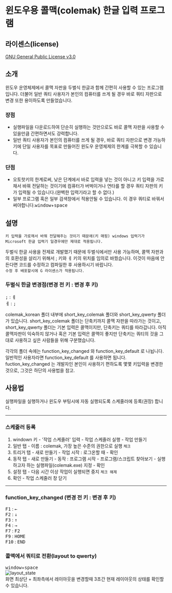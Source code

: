 # 윈도우용 콜맥(colemak) 한글 입력 프로그램
## 라이센스(license)
[GNU General Public License v3.0](https://ko.wikipedia.org/wiki/GNU_%EC%9D%BC%EB%B0%98_%EA%B3%B5%EC%A4%91_%EC%82%AC%EC%9A%A9_%ED%97%88%EA%B0%80%EC%84%9C)

## 소개
윈도우 운영체제에서 콜맥 자판을 두벌식 한글과 함께 간편히 사용할 수 있는 프로그램입니다.
더불어 일반 쿼티 사용자가 본인의 컴퓨터를 쓰게 될 경우 바로 쿼티 자판으로 변경 또한 용이하도록 만들었습니다.<br>

### 장점
- 실행파일을 다운로드하여 단순히 실행하는 것만으로도 바로 콜맥 자판을 사용할 수 있을만큼 간편하면서도 강력합니다.<br>
- 일반 쿼티 사용자가 본인의 컴퓨터를 쓰게 될 경우, 바로 쿼티 자판으로 변경 가능하기에 단일 사용자를 목표로 만들어진 윈도우 운영체제의 한계를 극복할 수 있습니다.

### 단점
- 오토핫키의 한계로써, 낮은 단계에서 바로 입력을 넣는 것이 아니고 키 입력을 가로채서 바꿔 전달하는 것이기에 컴퓨터가 버벅이거나 연타를 할 경우 쿼티 자판의 키가 입력될 수 있습니다.(완벽한 입력기라고 할 수 없다.)
- 일부 프로그램 혹은 일부 검색창에서 적용안될 수 있습니다. 이 경우 쿼티로 바꿔서 써야합니다.<kbd>window</kbd>+<kbd>space</kbd>


## 설명
`키 입력을 가로채서 바꿔 전달해주는 것이기 때문에(키 매핑) windows 입력기가 Microsoft 한글 입력기 일경우에만 제대로 적용됩니다.`

두벌식 한글 사용을 전제로 개발했기 때문에 두벌식에서만 사용 가능하며, 콜맥 자판과의 호환성을 살리기 위해서 ; 키와 ㅔ 키의 위치를 임의로 바꿨습니다. 이것이 마음에 안든다면 코드를 수정하고 컴파일한 후 사용하시기 바랍니다.<br>
`수정 후 배포할시에 G 라이센스가 적용됩니다.`<br>
### 두벌식 한글 변경점(변경 전 키 : 변경 후 키)
<kbd>;</kbd> : <kbd>ㅔ</kbd><br>
<kbd>ㅔ</kbd> : <kbd>;</kbd><br>

colemak_korean 폴더 내부에 short_key_colemak 폴더와 short_key_qwerty 폴더가 있습니다. short_key_colemak 폴더는 단축키까지 콜맥 자판을 따라가는 것이고, short_key_qwerty 폴더는 기본 입력은 콜맥이지만, 단축키는 쿼티를 따라갑니다. 아직 콜맥자판이 익숙하지 않거나 혹은 기본 입력은 콜맥이 좋지만 단축키는 쿼티의 것을 그대로 사용하고 싶은 사람들을 위해 구분했습니다.

각각의 폴더 속에는 function_key_changed 와 function_key_default 로 나뉩니다. 일반적인 사용자라면 function_key_default 를 사용하면 됩니다. fuction_key_changed 는 개발자인 본인이 사용하기 편하도록 몇몇 키입력을 변경한 것으로, 그것은 하단의 사용법을 참고.


## 사용법
실행파일을 실행하거나 윈도우 부팅시에 자동 실행되도록 스케줄러에 등록(권장) 합니다.

<hr>

### 스케줄러 등록
1. windown 키 - '작업 스케줄러' 입력 - 작업 스케줄러 실행 - 작업 만들기<br>
2. 일반 탭 - 이름 : colemak, 가장 높은 수준의 권한으로 실행 `체크`<br>
3. 트리거 탭 - 새로 만들기 - 작업 시작 : 로그온할 때 - 확인
4. 동작 탭 - 새로 만들기 - 동작 : 프로그램 시작 - 프로그램/스크립트 찾아보기  - 실행하고자 하는 실행파일(colemak.exe) 지정 - 확인 <br>
5. 설정 탭 - 다음 시간 이상 작업이 실행되면 중지 `체크 해제`
6. 확인 - 작업 스케줄러 창 닫기
<hr>

### function_key_changed (변경 전 키 : 변경 후 키)
<kbd>F1</kbd> : <kbd>←</kbd><br>
<kbd>F2</kbd> : <kbd>↓</kbd><br>
<kbd>F3</kbd> : <kbd>↑</kbd><br>
<kbd>F4</kbd> : <kbd>→</kbd><br>
<kbd>F7</kbd> : <kbd>F2</kbd><br>
<kbd>F9</kbd> : <kbd>HOME</kbd><br>
<kbd>F10</kbd> : <kbd>END</kbd>



### 콜맥에서 쿼티로 전환(layout to qwerty)
<kbd>window</kbd>+<kbd>space</kbd><br>
![layout_state](https://public5516.s3.ap-northeast-2.amazonaws.com/colemak_korean.PNG)<br>
화면 최상단 + 최좌측에서 레이아웃을 변경할때 3초간 현재 레이아웃의 상태를 확인할 수 있습니다.



